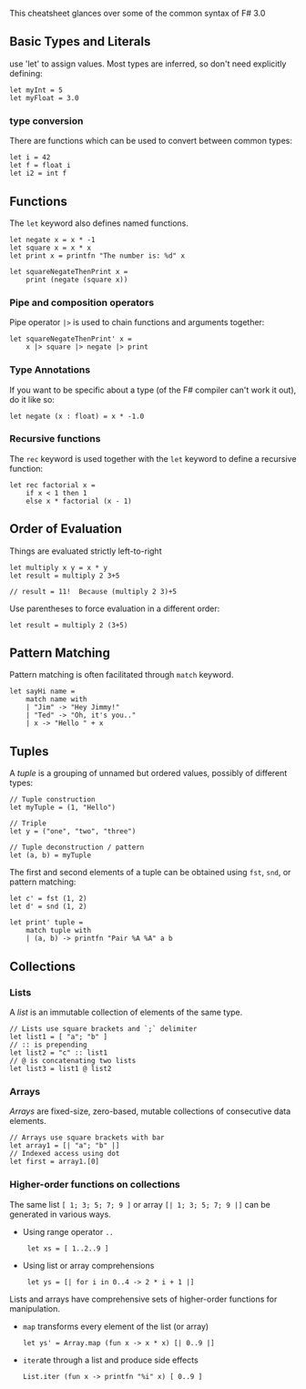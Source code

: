 This cheatsheet glances over some of the common syntax of F# 3.0

Basic Types and Literals
------------------------
use 'let' to assign values.  Most types are inferred, so don't need explicitly defining:

    let myInt = 5
    let myFloat = 3.0

### type conversion
There are functions which can be used to convert between common types:

    let i = 42
    let f = float i
    let i2 = int f

Functions
---------
The `let` keyword also defines named functions.

	let negate x = x * -1 
	let square x = x * x 
	let print x = printfn "The number is: %d" x

    let squareNegateThenPrint x = 
		print (negate (square x)) 

### Pipe and composition operators
Pipe operator `|>` is used to chain functions and arguments together:

	let squareNegateThenPrint' x = 
		x |> square |> negate |> print
		
### Type Annotations
If you want to be specific about a type (of the F# compiler can't work it out), do it like so:

	let negate (x : float) = x * -1.0 
  
### Recursive functions
The `rec` keyword is used together with the `let` keyword to define a recursive function:

	let rec factorial x =
	    if x < 1 then 1
	    else x * factorial (x - 1)

Order of Evaluation
-------------------
Things are evaluated strictly left-to-right

	let multiply x y = x * y
	let result = multiply 2 3+5
	
	// result = 11!  Because (multiply 2 3)+5
	
Use parentheses to force evaluation in a different order:

	let result = multiply 2 (3+5)

Pattern Matching
----------------
Pattern matching is often facilitated through `match` keyword.

	let sayHi name =
	    match name with
	    | "Jim" -> "Hey Jimmy!"
	    | "Ted" -> "Oh, it's you.."
	    | x -> "Hello " + x

Tuples
------
A *tuple* is a grouping of unnamed but ordered values, possibly of different types:

    // Tuple construction
    let myTuple = (1, "Hello")

    // Triple
	let y = ("one", "two", "three") 

    // Tuple deconstruction / pattern
    let (a, b) = myTuple

The first and second elements of a tuple can be obtained using `fst`, `snd`, or pattern matching:

	let c' = fst (1, 2)
	let d' = snd (1, 2)
	
	let print' tuple =
	    match tuple with
	    | (a, b) -> printfn "Pair %A %A" a b

Collections
-----------
### Lists
A *list* is an immutable collection of elements of the same type.

    // Lists use square brackets and `;` delimiter
    let list1 = [ "a"; "b" ]
    // :: is prepending
    let list2 = "c" :: list1
    // @ is concatenating two lists    
    let list3 = list1 @ list2   

### Arrays
*Arrays* are fixed-size, zero-based, mutable collections of consecutive data elements.

	// Arrays use square brackets with bar
    let array1 = [| "a"; "b" |]
    // Indexed access using dot
    let first = array1.[0]  

### Higher-order functions on collections
The same list `[ 1; 3; 5; 7; 9 ]` or array `[| 1; 3; 5; 7; 9 |]` can be generated in various ways.

 - Using range operator `..`
    
        let xs = [ 1..2..9 ]

 - Using list or array comprehensions
    
        let ys = [| for i in 0..4 -> 2 * i + 1 |]

Lists and arrays have comprehensive sets of higher-order functions for manipulation.

  - `map` transforms every element of the list (or array)

		let ys' = Array.map (fun x -> x * x) [| 0..9 |]

  - `iter`ate through a list and produce side effects
 		
		List.iter (fun x -> printfn "%i" x) [ 0..9 ] 

